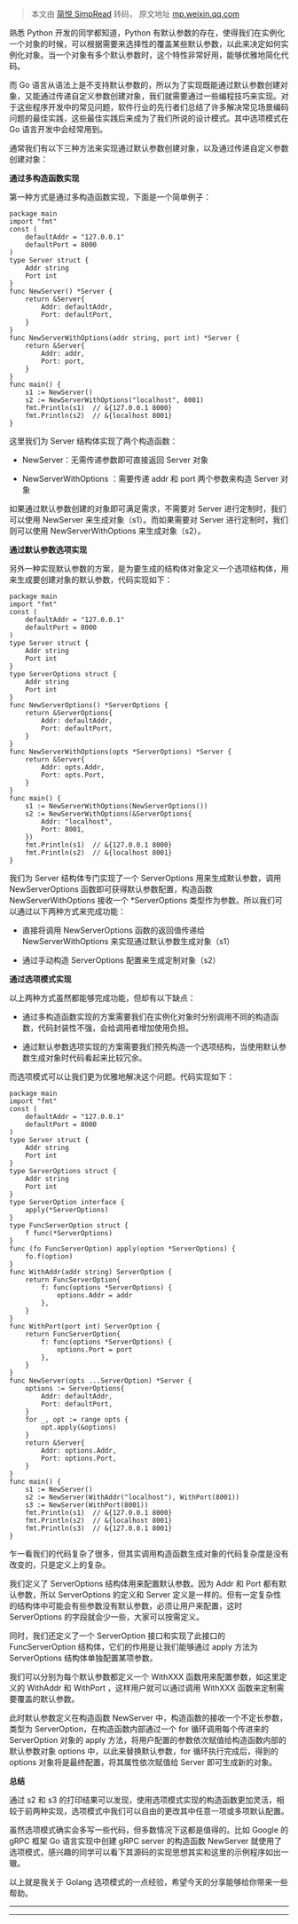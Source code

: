 > 本文由 [简悦 SimpRead](http://ksria.com/simpread/) 转码， 原文地址 [mp.weixin.qq.com](https://mp.weixin.qq.com/s/xdF2glDpvbgCx-Wk-V9glQ)

熟悉 Python 开发的同学都知道，Python 有默认参数的存在，使得我们在实例化一个对象的时候，可以根据需要来选择性的覆盖某些默认参数，以此来决定如何实例化对象。当一个对象有多个默认参数时，这个特性非常好用，能够优雅地简化代码。

而 Go 语言从语法上是不支持默认参数的，所以为了实现既能通过默认参数创建对象，又能通过传递自定义参数创建对象，我们就需要通过一些编程技巧来实现。对于这些程序开发中的常见问题，软件行业的先行者们总结了许多解决常见场景编码问题的最佳实践，这些最佳实践后来成为了我们所说的设计模式。其中选项模式在 Go 语言开发中会经常用到。

通常我们有以下三种方法来实现通过默认参数创建对象，以及通过传递自定义参数创建对象：

**通过多构造函数实现**

第一种方式是通过多构造函数实现，下面是一个简单例子：

```
package main
import "fmt"
const (
    defaultAddr = "127.0.0.1"
    defaultPort = 8000
)
type Server struct {
    Addr string
    Port int
}
func NewServer() *Server {
    return &Server{
        Addr: defaultAddr,
        Port: defaultPort,
    }
}
func NewServerWithOptions(addr string, port int) *Server {
    return &Server{
        Addr: addr,
        Port: port,
    }
}
func main() {
    s1 := NewServer()
    s2 := NewServerWithOptions("localhost", 8001)
    fmt.Println(s1)  // &{127.0.0.1 8000}
    fmt.Println(s2)  // &{localhost 8001}
}
```

这里我们为 Server 结构体实现了两个构造函数：

*   NewServer：无需传递参数即可直接返回 Server 对象
    
*   NewServerWithOptions ：需要传递 addr 和 port 两个参数来构造 Server 对象
    

如果通过默认参数创建的对象即可满足需求，不需要对 Server 进行定制时，我们可以使用 NewServer 来生成对象（s1）。而如果需要对 Server 进行定制时，我们则可以使用 NewServerWithOptions 来生成对象（s2）。

  

**通过默认参数选项实现**

  

另外一种实现默认参数的方案，是为要生成的结构体对象定义一个选项结构体，用来生成要创建对象的默认参数，代码实现如下：

```
package main
import "fmt"
const (
    defaultAddr = "127.0.0.1"
    defaultPort = 8000
)
type Server struct {
    Addr string
    Port int
}
type ServerOptions struct {
    Addr string
    Port int
}
func NewServerOptions() *ServerOptions {
    return &ServerOptions{
        Addr: defaultAddr,
        Port: defaultPort,
    }
}
func NewServerWithOptions(opts *ServerOptions) *Server {
    return &Server{
        Addr: opts.Addr,
        Port: opts.Port,
    }
}
func main() {
    s1 := NewServerWithOptions(NewServerOptions())
    s2 := NewServerWithOptions(&ServerOptions{
        Addr: "localhost",
        Port: 8001,
    })
    fmt.Println(s1)  // &{127.0.0.1 8000}
    fmt.Println(s2)  // &{localhost 8001}
}
```

我们为 Server 结构体专门实现了一个 ServerOptions 用来生成默认参数，调用 NewServerOptions 函数即可获得默认参数配置，构造函数 NewServerWithOptions 接收一个 *ServerOptions 类型作为参数。所以我们可以通过以下两种方式来完成功能：

*   直接将调用 NewServerOptions 函数的返回值传递给 NewServerWithOptions 来实现通过默认参数生成对象（s1）
    
*   通过手动构造 ServerOptions 配置来生成定制对象（s2）
    

  

**通过选项模式实现**

以上两种方式虽然都能够完成功能，但却有以下缺点：

*   通过多构造函数实现的方案需要我们在实例化对象时分别调用不同的构造函数，代码封装性不强，会给调用者增加使用负担。
    
*   通过默认参数选项实现的方案需要我们预先构造一个选项结构，当使用默认参数生成对象时代码看起来比较冗余。
    

而选项模式可以让我们更为优雅地解决这个问题。代码实现如下：

```
package main
import "fmt"
const (
    defaultAddr = "127.0.0.1"
    defaultPort = 8000
)
type Server struct {
    Addr string
    Port int
}
type ServerOptions struct {
    Addr string
    Port int
}
type ServerOption interface {
    apply(*ServerOptions)
}
type FuncServerOption struct {
    f func(*ServerOptions)
}
func (fo FuncServerOption) apply(option *ServerOptions) {
    fo.f(option)
}
func WithAddr(addr string) ServerOption {
    return FuncServerOption{
        f: func(options *ServerOptions) {
            options.Addr = addr
        },
    }
}
func WithPort(port int) ServerOption {
    return FuncServerOption{
        f: func(options *ServerOptions) {
            options.Port = port
        },
    }
}
func NewServer(opts ...ServerOption) *Server {
    options := ServerOptions{
        Addr: defaultAddr,
        Port: defaultPort,
    }
    for _, opt := range opts {
        opt.apply(&options)
    }
    return &Server{
        Addr: options.Addr,
        Port: options.Port,
    }
}
func main() {
    s1 := NewServer()
    s2 := NewServer(WithAddr("localhost"), WithPort(8001))
    s3 := NewServer(WithPort(8001))
    fmt.Println(s1)  // &{127.0.0.1 8000}
    fmt.Println(s2)  // &{localhost 8001}
    fmt.Println(s3)  // &{127.0.0.1 8001}
}
```

乍一看我们的代码复杂了很多，但其实调用构造函数生成对象的代码复杂度是没有改变的，只是定义上的复杂。

我们定义了 ServerOptions 结构体用来配置默认参数。因为 Addr 和 Port 都有默认参数，所以 ServerOptions 的定义和 Server 定义是一样的。但有一定复杂性的结构体中可能会有些参数没有默认参数，必须让用户来配置，这时 ServerOptions 的字段就会少一些，大家可以按需定义。

同时，我们还定义了一个 ServerOption 接口和实现了此接口的 FuncServerOption 结构体，它们的作用是让我们能够通过 apply 方法为 ServerOptions 结构体单独配置某项参数。

我们可以分别为每个默认参数都定义一个 WithXXX 函数用来配置参数，如这里定义的 WithAddr 和 WithPort ，这样用户就可以通过调用 WithXXX 函数来定制需要覆盖的默认参数。

此时默认参数定义在构造函数 NewServer 中，构造函数的接收一个不定长参数，类型为 ServerOption，在构造函数内部通过一个 for 循环调用每个传进来的 ServerOption 对象的 apply 方法，将用户配置的参数依次赋值给构造函数内部的默认参数对象 options 中，以此来替换默认参数，for 循环执行完成后，得到的 options 对象将是最终配置，将其属性依次赋值给 Server 即可生成新的对象。

  

**总结**

  

通过 s2 和 s3 的打印结果可以发现，使用选项模式实现的构造函数更加灵活，相较于前两种实现，选项模式中我们可以自由的更改其中任意一项或多项默认配置。

虽然选项模式确实会多写一些代码，但多数情况下这都是值得的。比如 Google 的 gRPC 框架 Go 语言实现中创建 gRPC server 的构造函数 NewServer 就使用了选项模式，感兴趣的同学可以看下其源码的实现思想其实和这里的示例程序如出一辙。

以上就是我关于 Golang 选项模式的一点经验，希望今天的分享能够给你带来一些帮助。

* * *




-----------